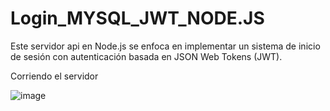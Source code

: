 # Login_MYSQL_JWT_NODE.JS
Este servidor api  en  Node.js se enfoca en implementar un sistema de inicio de sesión con autenticación basada en JSON Web Tokens (JWT).

Corriendo el servidor

![image](https://github.com/Drest12/Login_MYSQL_JWT_NODE.JS/assets/107701223/20cd67e3-3f24-42a7-bf32-2286aa0b04b9)


